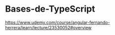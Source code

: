 # Bases-de-TypeScript
https://www.udemy.com/course/angular-fernando-herrera/learn/lecture/23530052#overview

